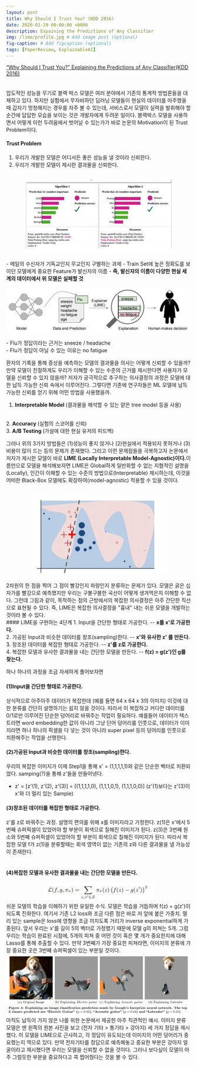 ```yaml
---
layout: post
title: Why Should I Trust You? (KDD 2016)
date: 2020-01-29 00:00:00 +0000
description: Expaining the Predictions of Any Classifier
img: /lime/profile.jpg # Add image post (optional)
fig-caption: # Add figcaption (optional)
tags: [PaperReview, ExplainableAI]
---
```


[“Why Should I Trust You?” Explaining the Predictions of Any Classifier(KDD 2016)](https://www.kdd.org/kdd2016/papers/files/rfp0573-ribeiroA.pdf)  
<br/>  
압도적인 성능을 무기로 블랙 박스 모델은 여러 분야에서 기존의 통계적 방법론들을 대체하고 있다. 하지만 실험에서 무자비하던 딥러닝 모델들이 현실의 데이터를 마주했을 때 갑자기 멍청해지는 경우를 자주 볼 수 있는데, 서비스로서 모델이 실력을 발휘해야 할 순간에 답답한 모습을 보이는 것은 개발자에게 두려운 일이다. 블랙박스 모델을 사용하면서 어떻게 이런 두려움에서 벗어날 수 있는가가 바로 논문의 Motivation이 된 Trust Problem이다.

#### Trust Problem
1. 우리가 개발한 모델은 어디서든 좋은 성능을 낼 것이라 신뢰한다.
2. 우리가 개발한 모델이 제시한 결과물을 신뢰한다. 

<br/>
<center><img src="/assets/img/lime/limeone.jpg"></center>
<br/>
- 메일의 수신자가 기독교인지 무교인지 구별하는 과제
- Train Set에 높은 정확도를 보이던 모델에게 중요한 Feature가 발신자의 이름  
- <b> 즉, 발신자의 이름이 다양한 현실 세계의 데이터에서 위 모델은 실패할 것</b>    
<br/>
<br/>
<center><img src="/assets/img/lime/limetwo.jpg"></center>
<br/> 
- Flu가 정답이라는 근거는 sneeze / headache  
<br/>
- Flu가 정답이 아닐 수 있는 이유는 no fatigue  
  
  
환자의 기록을 통해 증상을 예측하는 모델의 결과물을 의사는 어떻게 신뢰할 수 있을까? 만약 모델이 친절하게도 우리가 이해할 수 있는 수준의 근거를 제시한다면 사용자가 모델을 신뢰할 수 있지 않을까? 저자가 궁극적으로 추구하는 의사결정의 과정은 모델에 대한 납득 가능한 신뢰 속에서 이루어진다. 그렇다면 기존에 연구자들은 ML 모델에 납득가능한 신뢰를 얻기 위해 어떤 방법을 사용했을까.
<br/>
1. <b> Interpretable Model </b>(결과물을 해석할 수 있는 얕은 tree model 등을 사용)  
<br/>
2. <b> Accuracy </b> (실험의 스코어를 신뢰) 
<br/>
3. <b> A/B Testing </b> (가설에 대한 현실 유저의 피드백)  
  
  
그러나 위의 3가지 방법들은 (1)성능이 좋지 않거나 (2)현실에서 적용되지 못하거나 (3)비용이 많이 드는 등의 문제가 존재했다. 그리고 이런 문제점들을 극복하고자 논문에서 저자가 제시한 모델이 바로 <b>LIME (Locally Interpretable Model-Agnostic)이다.</b>이름만으로 모델을 해석해보자면 LIME은 Global하게 일반화할 수 없는 지협적인 설명을(Locally), 인간이 이해할 수 있는 수준의 방법으로(Interpretable) 제시하는데, 이것을 어떠한 Black-Box 모델에도 확장하여(model-agnostic) 적용할 수 있을 것이다.

<br/>
<center><img src="/assets/img/lime/limethree.jpg"></center>
<br/>
2차원의 한 점을 찍어 그 점이 빨강인지 파랑인지 분류하는 문제가 있다. 모델은 굵은 십자가를 빨강으로 예측했지만 우리는 구불구불한 곡선이 어떻게 생겨먹은지 이해할 수 없다. 그런데 그림과 같이, 목적하는 점의 근방에서의 복잡한 의사결정은 아주 간단한 직선으로 표현될 수 있다. 즉, LIME은 복잡한 의사결정을 "흉내" 내는 쉬운 모델을 개발하는 것이라 볼 수 있다.
<br/>
#### LIME을 구현하는 4단계  
1. Input을 간단한 형태로 가공한다.  -- <b>x를 x'로 가공한다.  </b>
<br/>
2. 가공된 Input과 비슷한 데이터를 창조(sampling)한다. -- <b>x'와 유사한 z' 를 만든다.  </b>
<br/>
3. 창조된 데이터를 복잡한 형태로 가공한다. -- <b>z'를 z로 가공한다.  </b>
<br/>
4. 복잡한 모델과 유사한 결과물을 내는 간단한 모델을 만든다. -- <b>f(z) = g(z')인 g를 찾는다.</b>  
  
  
하나 하나의 과정을 조금 자세하게 풀어보자면
<br/>
#### (1)Input을 간단한 형태로 가공한다.  
상식적으로 아주아주 데이터가 복잡한데 (예를 들면 64 x 64 x 3의 이미지) 이것에 대한 분류를 간단히 설명하기는 쉽지 않을 것이다. 따라서 이 복잡하고 커다란 데이터를 0/1로만 이루어진 단순한 덩어리로 바꿔주는 작업이 필요하다. 예를들어 데이터가 텍스트라면 word embedding한 값이 아니라 그냥 단어 덩어리를 인풋으로, 데이터가 이미지라면 하나 하나의 픽셀을 다 넣는 것이 아니라 super pixel 등의 덩어리를 인풋으로 치환해주는 작업을 선행한다.
<br/>
#### (2)가공된 Input과 비슷한 데이터를 창조(sampling)한다.  
우리의 복잡한 이미지가 이제 Step1을 통해 x' = (1,1,1,1,1)와 같은 단순한 벡터로 치환되었다. samping(?)을 통해 z'들을 만들어낸다.
- z' = [z'(1), z'(2), z'(3)] = [(1,1,1,1,0), (1,1,1,0,1), (1,1,1,0,0)] (z'(1)보다는 z'(3)이 x'와 더 멀리 있는 Sample)  
  
  
#### (3)창조된 데이터를 복잡한 형태로 가공한다.  
z'를 z로 바꿔주는 과정. 설명의 편의를 위해 x를 이미지라고 가정한다. z(1)은 x'에서 5번째 슈퍼픽셀이 있었어야 할 부분이 회색으로 칠해진 이미지가 된다. z(3)은 3번째 원소와 5번째 슈퍼픽셀이 있었어야 할 부분이 회색으로 칠해진 이미지가 된다. 따라서 복잡한 모델 f가 z(1)을 분류할때는 회색 영역이 없는 기존의 z와 다른 결과물을 낼 가능성이 존재한다.  
<br/>
#### (4)복잡한 모델과 유사한 결과물을 내는 간단한 모델을 만든다.  
<center><img src="/assets/img/lime/limefour.jpg"></center>  
쉬운 모델의 학습을 이해하기 위한 유일한 수식. 모델은 학습을 거듭하며 f(z) = g(z')이 되도록 진화한다. 여기서 기존 L2 loss와 조금 다른 점은 바로 저 앞에 붙은 가중치. 멀리 있는 sample은 loss에 영향을 조금 끼치도록 거리가 inverse exponential하게 가중된다. 앞서 우리는 x'를 길이 5의 벡터로 가정했기 때문에 모델 g의 피쳐는 5개. 그럼 우리는 학습이 완료된 시점에, 5개의 피쳐 중 어떤 것이 혹은 몇 개가 중요한지에 대해 Lasso를 통해 추출할 수 있다. 만약 3번째가 가장 중요한 피쳐라면, 이미지의 분류에 가장 중요한 곳은 3번째 슈퍼픽셀이 있는 부분일 것이다.  
<br/>
<center><img src="/assets/img/lime/limefive.jpg"></center>  
아직도 납득이 가지 않은 나를 위한 논문에서 제공한 아주 직관적인 예시. 이미지 분류 모델은 맨 왼쪽의 원본 사진을 보고 (전자 기타 > 통기타 > 강아지) 세 가지 정답을 제시했다. 이 모델을 LIME으로 근사하고, 각 정답이 유도되는데 이미지의 어떤 덩어리가 중요했는지 역으로 있다. 만약 전자기타를 정답으로 예측해놓고 중요한 부분은 강아지 얼굴이라고 제시했다면 우리는 모델을 신뢰할 수 없을 것이다. 그러나 보다싶이 모델이 아주 그럴듯한 부분을 중요하다고 콕 찝어줬다는 것을 볼 수 있다.

